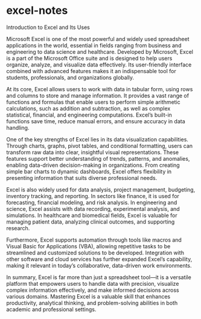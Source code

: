 # excel-notes
Introduction to Excel and Its Uses

Microsoft Excel is one of the most powerful and widely used spreadsheet applications in the world, essential in fields ranging from business and engineering to data science and healthcare. Developed by Microsoft, Excel is a part of the Microsoft Office suite and is designed to help users organize, analyze, and visualize data effectively. Its user-friendly interface combined with advanced features makes it an indispensable tool for students, professionals, and organizations globally.

At its core, Excel allows users to work with data in tabular form, using rows and columns to store and manage information. It provides a vast range of functions and formulas that enable users to perform simple arithmetic calculations, such as addition and subtraction, as well as complex statistical, financial, and engineering computations. Excel’s built-in functions save time, reduce manual errors, and ensure accuracy in data handling.

One of the key strengths of Excel lies in its data visualization capabilities. Through charts, graphs, pivot tables, and conditional formatting, users can transform raw data into clear, insightful visual representations. These features support better understanding of trends, patterns, and anomalies, enabling data-driven decision-making in organizations. From creating simple bar charts to dynamic dashboards, Excel offers flexibility in presenting information that suits diverse professional needs.

Excel is also widely used for data analysis, project management, budgeting, inventory tracking, and reporting. In sectors like finance, it is used for forecasting, financial modeling, and risk analysis. In engineering and science, Excel assists with data recording, experimental analysis, and simulations. In healthcare and biomedical fields, Excel is valuable for managing patient data, analyzing clinical outcomes, and supporting research.

Furthermore, Excel supports automation through tools like macros and Visual Basic for Applications (VBA), allowing repetitive tasks to be streamlined and customized solutions to be developed. Integration with other software and cloud services has further expanded Excel’s capability, making it relevant in today’s collaborative, data-driven work environments.

In summary, Excel is far more than just a spreadsheet tool—it is a versatile platform that empowers users to handle data with precision, visualize complex information effectively, and make informed decisions across various domains. Mastering Excel is a valuable skill that enhances productivity, analytical thinking, and problem-solving abilities in both academic and professional settings.
